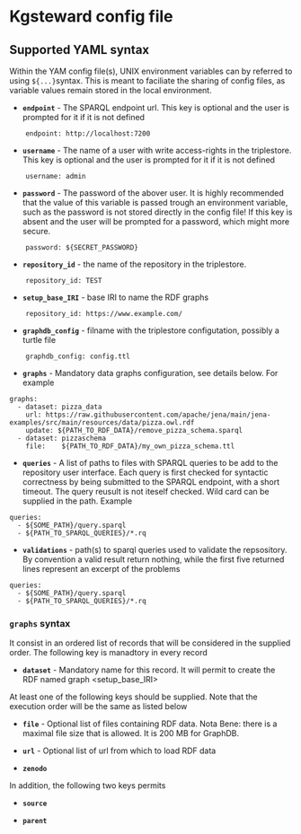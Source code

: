 
# Kgsteward config file

## Supported YAML syntax

Within the YAM config file(s), UNIX environment variables can by referred to using `${...}`syntax. This is meant to faciliate the sharing of config files, as variable values remain stored in the local environment.

* __`endpoint`__ - The SPARQL endpoint url. This key is optional and the user is prompted for it if it is not defined

```{yaml}
    endpoint: http://localhost:7200
```
* __`username`__ - The name of a user with write access-rights in the triplestore. This key is optional and the user is prompted for it if it is not defined

```{yaml}
    username: admin
```

* __`password`__ - The password of the abover user. It is highly recommended that the value of this variable is passed trough an environment variable, such as the password is not stored directly in the config file! If this key is absent and the user will be prompted for a password, which might more secure.

```{yaml}
    password: ${SECRET_PASSWORD}
```

* __`repository_id`__ - the name of the repository in the triplestore.

```{yaml}
    repository_id: TEST
```

* __`setup_base_IRI`__ - base IRI to name the RDF graphs

```{yaml}
    repository_id: https://www.example.com/
```

* __`graphdb_config`__ - filname with the triplestore configutation, possibly a turtle file

```{yaml}
    graphdb_config: config.ttl
```

* __`graphs`__ - Mandatory data graphs configuration, see details below. For example

```{yaml}
graphs:
  - dataset: pizza_data
    url: https://raw.githubusercontent.com/apache/jena/main/jena-examples/src/main/resources/data/pizza.owl.rdf
    update: ${PATH_TO_RDF_DATA}/remove_pizza_schema.sparql
  - dataset: pizzaschema
    file:    ${PATH_TO_RDF_DATA}/my_own_pizza_schema.ttl
```

* __`queries`__ - A list of paths to files with SPARQL queries to be add to the repository user interface. Each query is first checked for syntactic correctness by being submitted to the SPARQL endpoint, with a short timeout. The query reusult is not iteself checked. Wild card can be supplied in the path. Example

```{yaml}
queries:
  - ${SOME_PATH}/query.sparql
  - ${PATH_TO_SPARQL_QUERIES}/*.rq
```

* __`validations`__ - path(s) to sparql queries used to validate the repsository.
By convention a valid result return nothing, while the first five returned lines
represent an excerpt of the problems

```{yaml}
queries:
  - ${SOME_PATH}/query.sparql
  - ${PATH_TO_SPARQL_QUERIES}/*.rq
```

### `graphs` syntax

It consist in an ordered list of records that will be considered in the supplied order. The following key is manadtory in every record

* __`dataset`__ - Mandatory name for this record. It will permit to create the RDF named graph <setup_base_IRI><dataset>

At least one of the following keys should be supplied. Note that the execution order will be the same as listed below

* __`file`__ - Optional list of files containing RDF data. Nota Bene: there is a maximal file size that is allowed. It is 200 MB for GraphDB.

* __`url`__ - Optional list of url from which to load RDF data

* __`zenodo`__

In addition, the following two keys permits

* __`source`__

* __`parent`__
